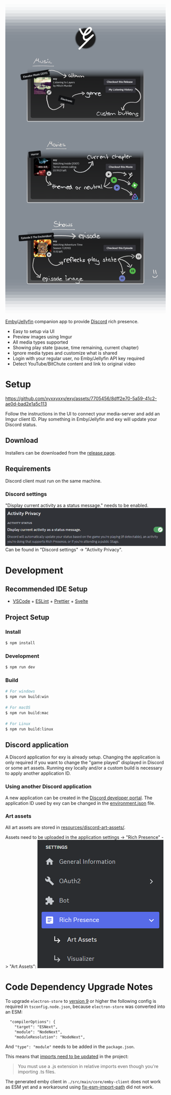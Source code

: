![intro](resources/docs/intro.png)

[Emby](https://emby.media)/[Jellyfin](https://jellyfin.org) companion app to provide [Discord](https://discord.com) rich presence.

- Easy to setup via UI
- Preview images using Imgur
- All media types supported
- Showing play state (pause, time remaining, current chapter)
- Ignore media types and customize what is shared
- Login with your regular user, no Emby/Jellyfin API key required
- Detect YouTube/BitChute content and link to original video

# Setup

https://github.com/xyxxyxxy/exy/assets/7705456/8dff2e70-5a59-41c2-ae0d-bad2e1a5c113

Follow the instructions in the UI to connect your media-server and add an Imgur client ID. Play something in Emby/Jellyfin and exy will update your Discord status.

## Download

Installers can be downloaded from the [release page](https://github.com/xyxxyxxy/exy/releases/latest).

## Requirements

Discord client must run on the same machine.

### Discord settings

"Display current activity as a status message." needs to be enabled.
![discord-settings](resources/docs/discord-setting.png)
Can be found in "Discord settings" -> "Activity Privacy".

# Development

## Recommended IDE Setup

- [VSCode](https://code.visualstudio.com/) + [ESLint](https://marketplace.visualstudio.com/items?itemName=dbaeumer.vscode-eslint) + [Prettier](https://marketplace.visualstudio.com/items?itemName=esbenp.prettier-vscode) + [Svelte](https://marketplace.visualstudio.com/items?itemName=svelte.svelte-vscode)

## Project Setup

### Install

```bash
$ npm install
```

### Development

```bash
$ npm run dev
```

### Build

```bash
# For windows
$ npm run build:win

# For macOS
$ npm run build:mac

# For Linux
$ npm run build:linux
```

## Discord application

A Discord application for exy is already setup. Changing the application is only required if you want to change the "game played" displayed in Discord or some art assets. Running exy locally and/or a custom build is necessary to apply another application ID.

### Using another Discord application

A new application can be created in the [Discord developer portal](https://discord.com/developers/applications).
The application ID used by exy can be changed in the [environment.json](src/environment.json) file.

### Art assets

All art assets are stored in [resources/discord-art-assets/](resources/discord-art-assets/).

Assets need to be uploaded in the application settings -> "Rich Presence" -> "Art Assets":
![discord-art-assets](/resources/docs/discord-art-assets.png)

# Code Dependency Upgrade Notes

To upgrade `electron-store` to [version 9](https://github.com/sindresorhus/electron-store/releases/tag/v9.0.0) or higher the following config is required in `tsconfig.node.json`, because `electron-store` was converted into an ESM:

```
  "compilerOptions": {
    "target": "ESNext",
    "module": "NodeNext",
    "moduleResolution": "NodeNext",
```

And `"type": "module"` needs to be added in the `package.json`.

This means that [imports need to be updated](https://gist.github.com/sindresorhus/a39789f98801d908bbc7ff3ecc99d99c#how-can-i-make-my-typescript-project-output-esm) in the project:

> You must use a .js extension in relative imports even though you're importing .ts files.

The generated emby client in `./src/main/core/emby-client` does not work as ESM yet and a workaround using [fix-esm-import-path](https://www.npmjs.com/package/fix-esm-import-path) did not work.
